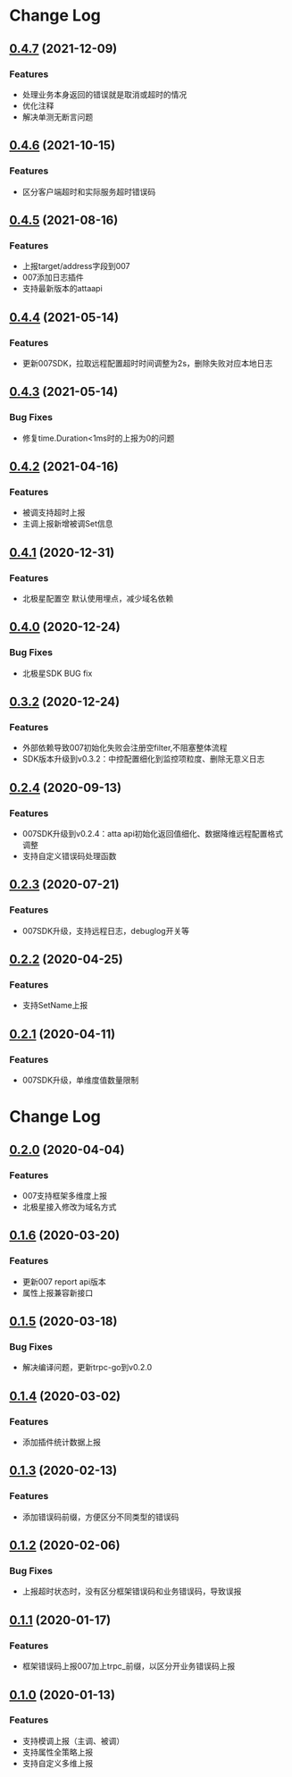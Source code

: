 # Change Log

## [0.4.7](https://git.code.oa.com/trpc-go/trpc-metrics-m007/tree/v0.4.7) (2021-12-09)

### Features
- 处理业务本身返回的错误就是取消或超时的情况
- 优化注释
- 解决单测无断言问题

## [0.4.6](https://git.code.oa.com/trpc-go/trpc-metrics-m007/tree/v0.4.6) (2021-10-15)

### Features
- 区分客户端超时和实际服务超时错误码

## [0.4.5](https://git.code.oa.com/trpc-go/trpc-metrics-m007/tree/v0.4.5) (2021-08-16)

### Features 
- 上报target/address字段到007
- 007添加日志插件
- 支持最新版本的attaapi

## [0.4.4](https://git.code.oa.com/trpc-go/trpc-metrics-m007/tree/v0.4.4) (2021-05-14)

### Features 
- 更新007SDK，拉取远程配置超时时间调整为2s，删除失败对应本地日志

## [0.4.3](https://git.code.oa.com/trpc-go/trpc-metrics-m007/tree/v0.4.3) (2021-05-14)

### Bug Fixes 
- 修复time.Duration<1ms时的上报为0的问题

## [0.4.2](https://git.code.oa.com/trpc-go/trpc-metrics-m007/tree/v0.4.2) (2021-04-16)

### Features 
- 被调支持超时上报
- 主调上报新增被调Set信息

## [0.4.1](https://git.code.oa.com/trpc-go/trpc-metrics-m007/tree/v0.4.1) (2020-12-31)

### Features 
- 北极星配置空 默认使用埋点，减少域名依赖

## [0.4.0](https://git.code.oa.com/trpc-go/trpc-metrics-m007/tree/v0.4.0) (2020-12-24)

### Bug Fixes 
- 北极星SDK BUG fix

## [0.3.2](https://git.code.oa.com/trpc-go/trpc-metrics-m007/tree/v0.3.2) (2020-12-24)

### Features
- 外部依赖导致007初始化失败会注册空filter,不阻塞整体流程
- SDK版本升级到v0.3.2：中控配置细化到监控项粒度、删除无意义日志

## [0.2.4](https://git.code.oa.com/trpc-go/trpc-metrics-m007/tree/v0.2.4) (2020-09-13)

### Features
- 007SDK升级到v0.2.4：atta api初始化返回值细化、数据降维远程配置格式调整
- 支持自定义错误码处理函数

## [0.2.3](https://git.code.oa.com/trpc-go/trpc-metrics-m007/tree/v0.2.3) (2020-07-21)

### Features
- 007SDK升级，支持远程日志，debuglog开关等

## [0.2.2](https://git.code.oa.com/trpc-go/trpc-metrics-m007/tree/v0.2.2) (2020-04-25)

### Features
- 支持SetName上报

## [0.2.1](https://git.code.oa.com/trpc-go/trpc-metrics-m007/tree/v0.2.1) (2020-04-11)

### Features
- 007SDK升级，单维度值数量限制

# Change Log

## [0.2.0](https://git.code.oa.com/trpc-go/trpc-metrics-m007/tree/v0.2.0) (2020-04-04)

### Features
- 007支持框架多维度上报
- 北极星接入修改为域名方式

## [0.1.6](https://git.code.oa.com/trpc-go/trpc-metrics-m007/tree/v0.1.6) (2020-03-20)

### Features
- 更新007 report api版本
- 属性上报兼容新接口

## [0.1.5](https://git.code.oa.com/trpc-go/trpc-metrics-m007/tree/v0.1.5) (2020-03-18)

### Bug Fixes
- 解决编译问题，更新trpc-go到v0.2.0

## [0.1.4](https://git.code.oa.com/trpc-go/trpc-metrics-m007/tree/v0.1.4) (2020-03-02)

### Features
- 添加插件统计数据上报

## [0.1.3](https://git.code.oa.com/trpc-go/trpc-metrics-m007/tree/v0.1.3) (2020-02-13)

### Features
- 添加错误码前缀，方便区分不同类型的错误码

## [0.1.2](https://git.code.oa.com/trpc-go/trpc-metrics-m007/tree/v0.1.2) (2020-02-06)

### Bug Fixes 
- 上报超时状态时，没有区分框架错误码和业务错误码，导致误报

## [0.1.1](https://git.code.oa.com/trpc-go/trpc-metrics-m007/tree/v0.1.1) (2020-01-17)

### Features
- 框架错误码上报007加上trpc_前缀，以区分开业务错误码上报

## [0.1.0](https://git.code.oa.com/trpc-go/trpc-metrics-m007/tree/v0.1.0) (2020-01-13)

### Features
- 支持模调上报（主调、被调）
- 支持属性全策略上报
- 支持自定义多维上报
